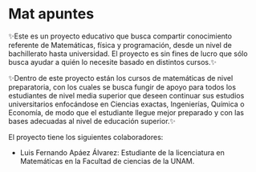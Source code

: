 # Mat apuntes

✨Este es un proyecto educativo que busca compartir conocimiento referente de Matemáticas, física y programación, desde un nivel de bachillerato hasta universidad.
El proyecto es sin fines de lucro que sólo busca ayudar a quién lo necesite basado en distintos cursos.✨

✨Dentro de este proyecto están los cursos de matemáticas de nivel preparatoria, con los cuales se busca fungir de apoyo para todos los estudiantes de nivel media superior 
que deseen continuar sus estudios universitarios enfocándose en Ciencias exactas, Ingenierías, Química o Economía, de modo que el estudiante llegue mejor preparado y con las 
bases adecuadas al nivel de educación superior.✨

El proyecto tiene los siguientes colaboradores:
* Luis Fernando Apáez Álvarez: Estudiante de la licenciatura en Matemáticas en la Facultad de ciencias de la UNAM.
